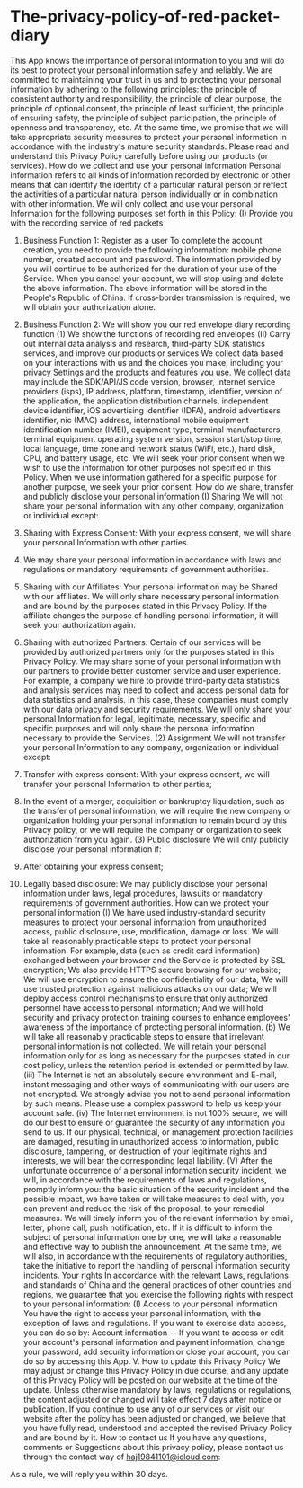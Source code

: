 # The-privacy-policy-of-red-packet-diary
This App knows the importance of personal information to you and will do its best to protect your personal information safely and reliably. We are committed to maintaining your trust in us and to protecting your personal information by adhering to the following principles: the principle of consistent authority and responsibility, the principle of clear purpose, the principle of optional consent, the principle of least sufficient, the principle of ensuring safety, the principle of subject participation, the principle of openness and transparency, etc. At the same time, we promise that we will take appropriate security measures to protect your personal information in accordance with the industry's mature security standards. Please read and understand this Privacy Policy carefully before using our products (or services).
How do we collect and use your personal information
Personal information refers to all kinds of information recorded by electronic or other means that can identify the identity of a particular natural person or reflect the activities of a particular natural person individually or in combination with other information. We will only collect and use your personal Information for the following purposes set forth in this Policy:
(I) Provide you with the recording service of red packets
1. Business Function 1: Register as a user
To complete the account creation, you need to provide the following information: mobile phone number, created account and password.
The information provided by you will continue to be authorized for the duration of your use of the Service. When you cancel your account, we will stop using and delete the above information.
The above information will be stored in the People's Republic of China. If cross-border transmission is required, we will obtain your authorization alone.
2. Business Function 2: We will show you our red envelope diary recording function
(1) We show the functions of recording red envelopes
(II) Carry out internal data analysis and research, third-party SDK statistics services, and improve our products or services
We collect data based on your interactions with us and the choices you make, including your privacy Settings and the products and features you use. We collect data may include the SDK/API/JS code version, browser, Internet service providers (isps), IP address, platform, timestamp, identifier, version of the application, the application distribution channels, independent device identifier, iOS advertising identifier (IDFA), android advertisers identifier, nic (MAC) address, international mobile equipment identification number (IMEI), equipment type, terminal manufacturers, terminal equipment operating system version, session start/stop time, local language, time zone and network status (WiFi, etc.), hard disk, CPU, and battery usage, etc.
We will seek your prior consent when we wish to use the information for other purposes not specified in this Policy.
When we use information gathered for a specific purpose for another purpose, we seek your prior consent.
How do we share, transfer and publicly disclose your personal information
(I) Sharing
We will not share your personal information with any other company, organization or individual except:
1. Sharing with Express Consent: With your express consent, we will share your personal Information with other parties.
2. We may share your personal information in accordance with laws and regulations or mandatory requirements of government authorities.
3. Sharing with our Affiliates: Your personal information may be Shared with our affiliates. We will only share necessary personal information and are bound by the purposes stated in this Privacy Policy. If the affiliate changes the purpose of handling personal information, it will seek your authorization again.

4. Sharing with authorized Partners: Certain of our services will be provided by authorized partners only for the purposes stated in this Privacy Policy. We may share some of your personal information with our partners to provide better customer service and user experience. For example, a company we hire to provide third-party data statistics and analysis services may need to collect and access personal data for data statistics and analysis. In this case, these companies must comply with our data privacy and security requirements. We will only share your personal Information for legal, legitimate, necessary, specific and specific purposes and will only share the personal information necessary to provide the Services.
(2) Assignment
We will not transfer your personal Information to any company, organization or individual except:
1. Transfer with express consent: With your express consent, we will transfer your personal Information to other parties;
2. In the event of a merger, acquisition or bankruptcy liquidation, such as the transfer of personal information, we will require the new company or organization holding your personal information to remain bound by this Privacy policy, or we will require the company or organization to seek authorization from you again.
(3) Public disclosure
We will only publicly disclose your personal information if:
1. After obtaining your express consent;
2. Legally based disclosure: We may publicly disclose your personal information under laws, legal procedures, lawsuits or mandatory requirements of government authorities.
How can we protect your personal information
(I) We have used industry-standard security measures to protect your personal information from unauthorized access, public disclosure, use, modification, damage or loss. We will take all reasonably practicable steps to protect your personal information. For example, data (such as credit card information) exchanged between your browser and the Service is protected by SSL encryption; We also provide HTTPS secure browsing for our website; We will use encryption to ensure the confidentiality of our data; We will use trusted protection against malicious attacks on our data; We will deploy access control mechanisms to ensure that only authorized personnel have access to personal information; And we will hold security and privacy protection training courses to enhance employees' awareness of the importance of protecting personal information.
(b) We will take all reasonably practicable steps to ensure that irrelevant personal information is not collected. We will retain your personal information only for as long as necessary for the purposes stated in our cost policy, unless the retention period is extended or permitted by law.
(iii) The Internet is not an absolutely secure environment and E-mail, instant messaging and other ways of communicating with our users are not encrypted. We strongly advise you not to send personal information by such means. Please use a complex password to help us keep your account safe.
(iv) The Internet environment is not 100% secure, we will do our best to ensure or guarantee the security of any information you send to us. If our physical, technical, or management protection facilities are damaged, resulting in unauthorized access to information, public disclosure, tampering, or destruction of your legitimate rights and interests, we will bear the corresponding legal liability.
(V) After the unfortunate occurrence of a personal information security incident, we will, in accordance with the requirements of laws and regulations, promptly inform you: the basic situation of the security incident and the possible impact, we have taken or will take measures to deal with, you can prevent and reduce the risk of the proposal, to your remedial measures. We will timely inform you of the relevant information by email, letter, phone call, push notification, etc. If it is difficult to inform the subject of personal information one by one, we will take a reasonable and effective way to publish the announcement.
At the same time, we will also, in accordance with the requirements of regulatory authorities, take the initiative to report the handling of personal information security incidents.
Your rights
In accordance with the relevant Laws, regulations and standards of China and the general practices of other countries and regions, we guarantee that you exercise the following rights with respect to your personal information:
(I) Access to your personal information
You have the right to access your personal information, with the exception of laws and regulations. If you want to exercise data access, you can do so by:
Account information -- If you want to access or edit your account's personal information and payment information, change your password, add security information or close your account, you can do so by accessing this App.
V. How to update this Privacy Policy
We may adjust or change this Privacy Policy in due course, and any update of this Privacy Policy will be posted on our website at the time of the update. Unless otherwise mandatory by laws, regulations or regulations, the content adjusted or changed will take effect 7 days after notice or publication. If you continue to use any of our services or visit our website after the policy has been adjusted or changed, we believe that you have fully read, understood and accepted the revised Privacy Policy and are bound by it.
How to contact us
If you have any questions, comments or Suggestions about this privacy policy, please contact us through the contact way of haj19841101@icloud.com:

As a rule, we will reply you within 30 days.
